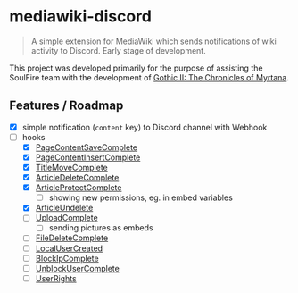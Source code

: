 # mediawiki-discord

> A simple extension for MediaWiki which sends notifications of wiki activity to Discord. Early stage of development.

This project was developed primarily for the purpose of assisting the SoulFire team with the development of [Gothic II: The Chronicles of Myrtana](https://kronikimyrtany.pl/en).

## Features / Roadmap 

- [x] simple notification (`content` key) to Discord channel with Webhook 
- [ ] hooks
  - [x] [PageContentSaveComplete](https://www.mediawiki.org/wiki/Manual:Hooks/PageContentSaveComplete)
  - [x] [PageContentInsertComplete](https://www.mediawiki.org/wiki/Manual:Hooks/PageContentInsertComplete)
  - [x] [TitleMoveComplete](https://www.mediawiki.org/wiki/Manual:Hooks/TitleMoveComplete)
  - [x] [ArticleDeleteComplete](https://www.mediawiki.org/wiki/Manual:Hooks/ArticleDeleteComplete)
  - [x] [ArticleProtectComplete](https://www.mediawiki.org/wiki/Manual:Hooks/ArticleProtectComplete)
    - [ ] showing new permissions, eg. in embed variables
  - [x] [ArticleUndelete](https://www.mediawiki.org/wiki/Manual:Hooks/ArticleUndelete)
  - [ ] [UploadComplete](https://www.mediawiki.org/wiki/Manual:Hooks/UploadComplete)
    - [ ] sending pictures as embeds
  - [ ] [FileDeleteComplete](https://www.mediawiki.org/wiki/Manual:Hooks/FileDeleteComplete)
  - [ ] [LocalUserCreated](https://www.mediawiki.org/wiki/Manual:Hooks/LocalUserCreated)
  - [ ] [BlockIpComplete](https://www.mediawiki.org/wiki/Manual:Hooks/BlockIpComplete)
  - [ ] [UnblockUserComplete](https://www.mediawiki.org/wiki/Manual:Hooks/UnblockUserComplete)
  - [ ] [UserRights](https://www.mediawiki.org/wiki/Manual:Hooks/UserRights)
